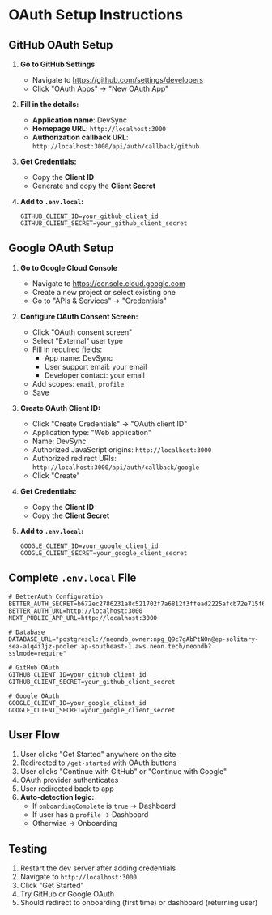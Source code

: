 # OAuth Setup Instructions

## GitHub OAuth Setup

1. **Go to GitHub Settings**
   - Navigate to https://github.com/settings/developers
   - Click "OAuth Apps" → "New OAuth App"

2. **Fill in the details:**
   - **Application name**: DevSync
   - **Homepage URL**: `http://localhost:3000`
   - **Authorization callback URL**: `http://localhost:3000/api/auth/callback/github`

3. **Get Credentials:**
   - Copy the **Client ID**
   - Generate and copy the **Client Secret**

4. **Add to `.env.local`:**
   ```env
   GITHUB_CLIENT_ID=your_github_client_id
   GITHUB_CLIENT_SECRET=your_github_client_secret
   ```

## Google OAuth Setup

1. **Go to Google Cloud Console**
   - Navigate to https://console.cloud.google.com
   - Create a new project or select existing one
   - Go to "APIs & Services" → "Credentials"

2. **Configure OAuth Consent Screen:**
   - Click "OAuth consent screen"
   - Select "External" user type
   - Fill in required fields:
     - App name: DevSync
     - User support email: your email
     - Developer contact: your email
   - Add scopes: `email`, `profile`
   - Save

3. **Create OAuth Client ID:**
   - Click "Create Credentials" → "OAuth client ID"
   - Application type: "Web application"
   - Name: DevSync
   - Authorized JavaScript origins: `http://localhost:3000`
   - Authorized redirect URIs: `http://localhost:3000/api/auth/callback/google`
   - Click "Create"

4. **Get Credentials:**
   - Copy the **Client ID**
   - Copy the **Client Secret**

5. **Add to `.env.local`:**
   ```env
   GOOGLE_CLIENT_ID=your_google_client_id
   GOOGLE_CLIENT_SECRET=your_google_client_secret
   ```

## Complete `.env.local` File

```env
# BetterAuth Configuration
BETTER_AUTH_SECRET=b672ec2786231a8c521702f7a6812f3ffead2225afcb72e715f6b2282d65d5e5
BETTER_AUTH_URL=http://localhost:3000
NEXT_PUBLIC_APP_URL=http://localhost:3000

# Database
DATABASE_URL="postgresql://neondb_owner:npg_Q9c7gAbPtNOn@ep-solitary-sea-a1q4i1jz-pooler.ap-southeast-1.aws.neon.tech/neondb?sslmode=require"

# GitHub OAuth
GITHUB_CLIENT_ID=your_github_client_id
GITHUB_CLIENT_SECRET=your_github_client_secret

# Google OAuth
GOOGLE_CLIENT_ID=your_google_client_id
GOOGLE_CLIENT_SECRET=your_google_client_secret
```

## User Flow

1. User clicks "Get Started" anywhere on the site
2. Redirected to `/get-started` with OAuth buttons
3. User clicks "Continue with GitHub" or "Continue with Google"
4. OAuth provider authenticates
5. User redirected back to app
6. **Auto-detection logic:**
   - If `onboardingComplete` is `true` → Dashboard
   - If user has a `profile` → Dashboard
   - Otherwise → Onboarding

## Testing

1. Restart the dev server after adding credentials
2. Navigate to `http://localhost:3000`
3. Click "Get Started"
4. Try GitHub or Google OAuth
5. Should redirect to onboarding (first time) or dashboard (returning user)

